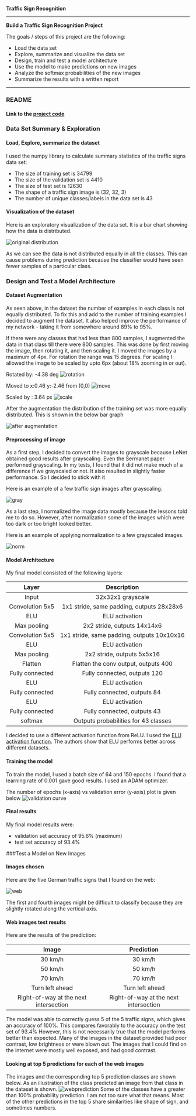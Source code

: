 **Traffic Sign Recognition** 


---

**Build a Traffic Sign Recognition Project**

The goals / steps of this project are the following:
* Load the data set
* Explore, summarize and visualize the data set
* Design, train and test a model architecture
* Use the model to make predictions on new images
* Analyze the softmax probabilities of the new images
* Summarize the results with a written report


[//]: # (Image References)

[distbefore]: ./visualization/dist_before_aug.png
[100explore]: ./visualization/explore.png
[move]: ./visualization/move.png
[rot]: ./visualization/rot.png
[scale]: ./visualization/scale.png
[distafter]: ./visualization/distafter.png
[gray]: ./visualization/gray.png
[norm]: ./visualization/norm.png
[web]: ./visualization/web.png
[webpred]: ./visualization/webpred.png
[validcurve]: ./visualization/validcurve.png

---
### README

#### Link to the [project code](https://github.com/var7/CarND-Traffic-Sign-Classifier-Project/blob/master/Traffic_Sign_Classifier.ipynb)

### Data Set Summary & Exploration

#### Load, Explore, summarize the dataset

I used the numpy library to calculate summary statistics of the traffic
signs data set:

* The size of training set is 34799
* The size of the validation set is 4410
* The size of test set is 12630
* The shape of a traffic sign image is (32, 32, 3)
* The number of unique classes/labels in the data set is 43

#### Visualization of the dataset

Here is an exploratory visualization of the data set. It is a bar chart showing how the data is distributed.

![original distribution][distbefore]

As we can see the data is not distributed equally in all the classes. This can cause problems during prediction because the classifier would have seen fewer samples of a particular class. 


### Design and Test a Model Architecture

#### Dataset Augmentation
As seen above, in the dataset the number of examples in each class is not equally distributed. To fix this and add to the number of training examples I decided to augment the dataset. It also helped improve the performance of my network - taking it from somewhere around 89% to 95%.

If there were any classes that had less than 800 samples, I augmented the data in that class till there were 800 samples. This was done by first moving the image, then rotating it, and then scaling it. I moved the images by a maximum of 4px. For rotation the range was 15 degrees. For scaling I allowed the image to be scaled by upto 6px (about 18% zooming in or out).

Rotated by: -4.38 deg
![rotation][rot]

Moved to x:0.46 y:-2.46 from (0,0)
![move][move]

Scaled by : 3.64 px
![scale][scale]

After the augmentation the distribution of the training set was more equally distributed. This is shown in the below bar graph

![after augmentation][distafter]

#### Preprocessing of image

As a first step, I decided to convert the images to grayscale because LeNet obtained good results after grayscaling. Even the Sermanet paper performed grayscaling. In my tests, I found that it did not make much of a difference if we grayscaled or not. It also resulted in slightly faster performance. So I decided to stick with it

Here is an example of a few traffic sign images after grayscaling.

![gray][gray]

As a last step, I normalized the image data mostly because the lessons told me to do so. However, after normalization some of the images which were too dark or too bright looked better.

Here is an example of applying normalization to a few grayscaled images.

![norm][norm]


#### Model Architecture

My final model consisted of the following layers:

| Layer         		|     Description	        					| 
|:---------------------:|:---------------------------------------------:| 
| Input         		| 32x32x1 grayscale   							| 
| Convolution 5x5     	| 1x1 stride, same padding, outputs 28x28x6 	|
| ELU					| ELU activation								|
| Max pooling	      	| 2x2 stride,  outputs 14x14x6 					|
| Convolution 5x5	    | 1x1 stride, same padding, outputs 10x10x16	|
| ELU					| ELU activation								|
| Max pooling	      	| 2x2 stride,  outputs 5x5x16 					|
| Flatten				| Flatten the conv output, outputs 400			|
| Fully connected		| Fully connected, outputs 120					|
| ELU					| ELU activation								|
| Fully connected		| Fully connected, outputs 84					|
| ELU					| ELU activation								|
| Fully connected		| Fully connected, outputs 43					|
| softmax  				| Outputs probabilities for 43 classes			|
 
I decided to use a different activation function from ReLU. I used the [ELU activation function](https://arxiv.org/abs/1511.07289). The authors show that ELU performs better across different datasets.

#### Training the model

To train the model, I used a batch size of 64 and 150 epochs. I found that a learning rate of 0.001 gave good results. I used an ADAM optimizer. 

The number of epochs (x-axis) vs validation error (y-axis) plot is given below
![validation curve][validcurve]

#### Final results

My final model results were:
* validation set accuracy of 95.6% (maximum)
* test set accuracy of 93.4%
 

###Test a Model on New Images

#### Images chosen
Here are the five German traffic signs that I found on the web:

![web][web]

The first and fourth images might be difficult to classify because they are slightly rotated along the vertical axis. 

#### Web images test results

Here are the results of the prediction:

| Image			        					|     Prediction	        					| 
|:-----------------------------------------:|:---------------------------------------------:| 
| 30 km/h      								| 30 km/h   									| 
| 50 km/h    								| 50 km/h 										|
| 70 km/h									| 70 km/h 										|
| Turn left ahead	    					| Turn left ahead					 			|
| Right-of-way at the next intersection		| Right-of-way at the next intersection			|


The model was able to correctly guess 5 of the 5 traffic signs, which gives an accuracy of 100%. This compares favorably to the accuracy on the test set of 93.4% 
However, this is not necessarily true that the model performs better than expected. Many of the images in the dataset provided had poor contrast, low brightness or were blown out. The images that I could find on the internet were mostly well exposed, and had good contrast.

#### Looking at top 5 predictions for each of the web images

The images and the corresponding top 5 prediction classes are shown below. As an illustration of the class predicted an image from that class in the dataset is shown. 
![webprediction][webpred]
Some of the classes have a greater than 100% probability prediction. I am not too sure what that means. Most of the other predictions in the top 5 share similarities like shape of sign,  and sometimes numbers. 

